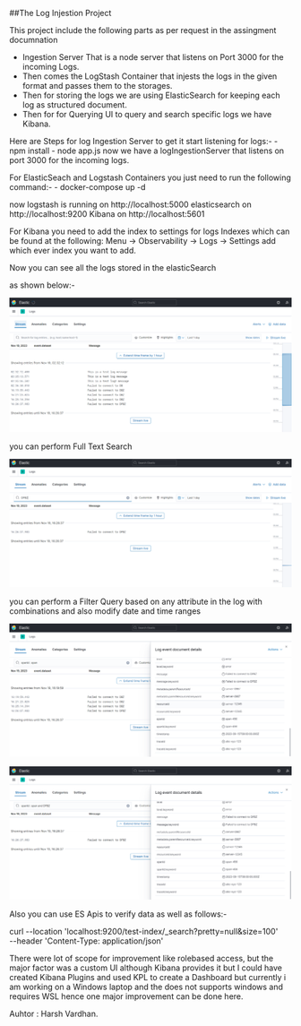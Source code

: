 ##The Log Injestion Project

This project include the following parts as per request in the assingment documnation

- Ingestion Server That is a node server that listens on Port 3000 for the incoming Logs.
- Then comes the LogStash Container that injests the logs in the given format and passes them to the storages.
- Then for storing the logs we are using ElasticSearch for keeping each log as structured document.
- Then for for Querying UI to query and search specific logs we have Kibana.

Here are Steps for log Ingestion Server to get it start listening for logs:-
    - npm install
    - node app.js
now we have a logIngestionServer that listens on port 3000 for the incoming logs.

For ElasticSeach and Logstash Containers you just need to run the following command:-
    - docker-compose up -d

now logstash is running on http://localhost:5000
elasticsearch on http://localhost:9200
Kibana on http://localhost:5601

For Kibana you need to add the index to settings for logs Indexes which can be found at the following:
    Menu -> Observability -> Logs -> Settings add which ever index you want to add.

Now you can see all the logs stored in the elasticSearch 

as shown below:-

![Alt text](image.png)

you can perform Full Text Search

![Alt text](image-1.png)

you can perform a Filter Query based on any attribute in the log with combinations and also modify date and time ranges

![Alt text](image-2.png)

![Alt text](image-3.png)

Also you can use ES Apis to verify data as well as follows:-

curl --location 'localhost:9200/test-index/_search?pretty=null&size=100' \
--header 'Content-Type: application/json'

There were lot of scope for improvement like rolebased access, but the major factor was a custom UI although Kibana provides it but 
I could have created Kibana Plugins and used KPL to create a Dashboard but currently i am working on a Windows laptop and the does not 
supports windows and requires WSL hence one major improvement can be done here.

Auhtor : Harsh Vardhan.